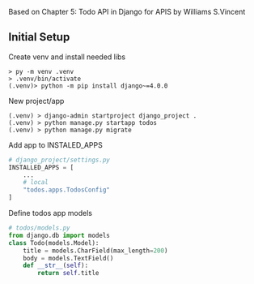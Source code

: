 Based on Chapter 5: Todo API in Django for APIS by Williams S.Vincent


## Initial Setup

Create venv and install needed libs
```
> py -m venv .venv
> .venv/bin/activate
(.venv)> python -m pip install django~=4.0.0 
```

New project/app
```
(.venv) > django-admin startproject django_project .
(.venv) > python manage.py startapp todos
(.venv) > python manage.py migrate
```

Add app to INSTALED_APPS
```python
# django_project/settings.py
INSTALLED_APPS = [
    ...
    # local
    "todos.apps.TodosConfig"
]
```

Define todos app models
```python
# todos/models.py
from django.db import models
class Todo(models.Model):
    title = models.CharField(max_length=200)
    body = models.TextField()
    def __str__(self):
        return self.title   
```